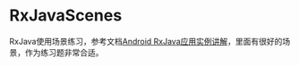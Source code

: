 # RxJavaScenes
RxJava使用场景练习，参考文档[Android RxJava应用实例讲解](https://juejin.im/post/5a7b9e7cf265da4e7d602ef0)，里面有很好的场景，作为练习题非常合适。

